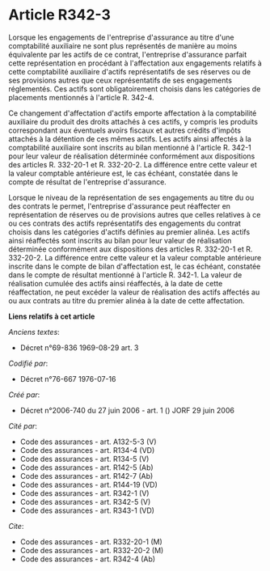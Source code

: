 # Article R342-3

Lorsque les engagements de l'entreprise d'assurance au titre d'une comptabilité auxiliaire ne sont plus représentés de
manière au moins équivalente par les actifs de ce contrat, l'entreprise d'assurance parfait cette représentation en procédant
à l'affectation aux engagements relatifs à cette comptabilité auxiliaire d'actifs représentatifs de ses réserves ou de ses
provisions autres que ceux représentatifs de ses engagements réglementés. Ces actifs sont obligatoirement choisis dans les
catégories de placements mentionnés à l'article R. 342-4.

Ce changement d'affectation d'actifs emporte affectation à la comptabilité auxiliaire du produit des droits attachés à ces
actifs, y compris les produits correspondant aux éventuels avoirs fiscaux et autres crédits d'impôts attachés à la détention
de ces mêmes actifs. Les actifs ainsi affectés à la comptabilité auxiliaire sont inscrits au bilan mentionné à l'article R.
342-1 pour leur valeur de réalisation déterminée conformément aux dispositions des articles R. 332-20-1 et R. 332-20-2. La
différence entre cette valeur et la valeur comptable antérieure est, le cas échéant, constatée dans le compte de résultat de
l'entreprise d'assurance.

Lorsque le niveau de la représentation de ses engagements au titre du ou des contrats le permet, l'entreprise d'assurance
peut réaffecter en représentation de réserves ou de provisions autres que celles relatives à ce ou ces contrats des actifs
représentatifs des engagements du contrat choisis dans les catégories d'actifs définies au premier alinéa. Les actifs ainsi
réaffectés sont inscrits au bilan pour leur valeur de réalisation déterminée conformément aux dispositions des articles R.
332-20-1 et R. 332-20-2. La différence entre cette valeur et la valeur comptable antérieure inscrite dans le compte de bilan
d'affectation est, le cas échéant, constatée dans le compte de résultat mentionné à l'article R. 342-1. La valeur de
réalisation cumulée des actifs ainsi réaffectés, à la date de cette réaffectation, ne peut excéder la valeur de réalisation
des actifs affectés au ou aux contrats au titre du premier alinéa à la date de cette affectation.

**Liens relatifs à cet article**

_Anciens textes_:

  - Décret n°69-836 1969-08-29 art. 3

_Codifié par_:

  - Décret n°76-667 1976-07-16

_Créé par_:

  - Décret n°2006-740 du 27 juin 2006 - art. 1 () JORF 29 juin 2006

_Cité par_:

  - Code des assurances - art. A132-5-3 (V)
  - Code des assurances - art. R134-4 (VD)
  - Code des assurances - art. R134-5 (V)
  - Code des assurances - art. R142-5 (Ab)
  - Code des assurances - art. R142-7 (Ab)
  - Code des assurances - art. R144-19 (VD)
  - Code des assurances - art. R342-1 (V)
  - Code des assurances - art. R342-5 (V)
  - Code des assurances - art. R343-1 (VD)

_Cite_:

  - Code des assurances - art. R332-20-1 (M)
  - Code des assurances - art. R332-20-2 (M)
  - Code des assurances - art. R342-4 (Ab)
